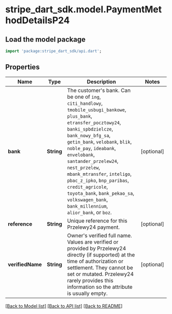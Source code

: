 # stripe_dart_sdk.model.PaymentMethodDetailsP24

## Load the model package
```dart
import 'package:stripe_dart_sdk/api.dart';
```

## Properties
Name | Type | Description | Notes
------------ | ------------- | ------------- | -------------
**bank** | **String** | The customer's bank. Can be one of `ing`, `citi_handlowy`, `tmobile_usbugi_bankowe`, `plus_bank`, `etransfer_pocztowy24`, `banki_spbdzielcze`, `bank_nowy_bfg_sa`, `getin_bank`, `velobank`, `blik`, `noble_pay`, `ideabank`, `envelobank`, `santander_przelew24`, `nest_przelew`, `mbank_mtransfer`, `inteligo`, `pbac_z_ipko`, `bnp_paribas`, `credit_agricole`, `toyota_bank`, `bank_pekao_sa`, `volkswagen_bank`, `bank_millennium`, `alior_bank`, or `boz`. | [optional] 
**reference** | **String** | Unique reference for this Przelewy24 payment. | [optional] 
**verifiedName** | **String** | Owner's verified full name. Values are verified or provided by Przelewy24 directly (if supported) at the time of authorization or settlement. They cannot be set or mutated. Przelewy24 rarely provides this information so the attribute is usually empty. | [optional] 

[[Back to Model list]](../README.md#documentation-for-models) [[Back to API list]](../README.md#documentation-for-api-endpoints) [[Back to README]](../README.md)



